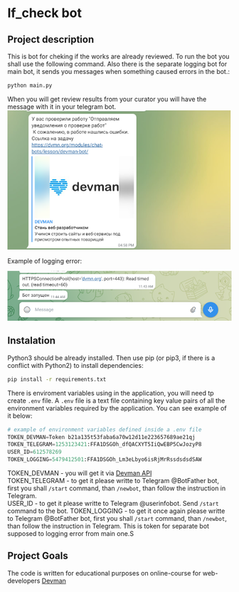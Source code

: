 # If_check bot

## Project description

This is bot for cheking if the works are already reviewed. To run the bot you shall use the following command. Also there is the separate logging bot for main bot, it sends you messages when something caused errors in the bot.:

```bash
python main.py
```

When you will get review results from your curator you will have the message with it in your telegram bot.
![Example](./images/devman.png)

Example of logging error:

![Example](./images/devman2.png)

## Instalation

Python3 should be already installed. Then use pip (or pip3, if there is a conflict with Python2) to install dependencies:

```bash
pip install -r requirements.txt
```

There is enviroment variables using in the application, you will need tp create ```.env``` file. A ```.env``` file is a text file containing key value pairs of all the environment variables required by the application. You can see example of it below:

```python
# example of environment variables defined inside a .env file
TOKEN_DEVMAN=Token b21a135t53faba6a70w12d11e223657689ae21qj
TOKEN_TELEGRAM=1253123421:FFA1DSGOh_dfQACXYT5IiQwEBP5CwJozyP8
USER_ID=612578269
TOKEN_LOGGING=5479412501:FFA1DSGOh_Lm3eLbyo6isRjMrRssdsdsdSAW
```

TOKEN_DEVMAN - you will get it via [Devman API](https://dvmn.org/api/docs/)  
TOKEN_TELEGRAM - to get it please writte to Telegram @BotFather bot, first you shall ```/start``` command, than ```/newbot```, than follow the instruction in Telegram.  
USER_ID - to get it please writte to Telegram @userinfobot. Send ```/start``` command to the bot.
TOKEN_LOGGING - to get it once again please writte to Telegram @BotFather bot, first you shall ```/start``` command, than ```/newbot```, than follow the instruction in Telegram. This is token for separate bot supposed to logging error from main one.S

## Project Goals

The code is written for educational purposes on online-course for web-developers [Devman](https://dvmn.org)
